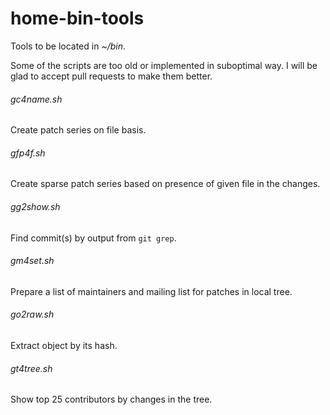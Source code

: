 # home-bin-tools
Tools to be located in _~/bin_.

Some of the scripts are too old or implemented in suboptimal way. I will be
glad to accept pull requests to make them better.

###### gc4name.sh

Create patch series on file basis.

###### gfp4f.sh

Create sparse patch series based on presence of given file in the changes.

###### gg2show.sh

Find commit(s) by output from `git grep`.

###### gm4set.sh

Prepare a list of maintainers and mailing list for patches in local tree.

###### go2raw.sh

Extract object by its hash.

###### gt4tree.sh

Show top 25 contributors by changes in the tree.
